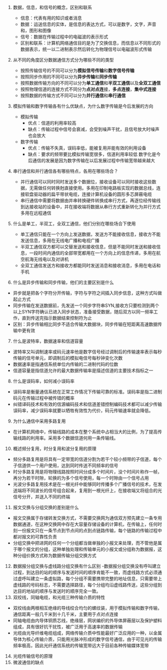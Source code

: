 1. 数据，信息，和信号的概念，区别和联系
    - 信息：代表有用的知识或者消息
    - 数据：运送信息的实体，是信息的表达方式，可以是数字，文字，声音和，图形和图像
    - 信号：数据在传输过程中的电磁波的表示形式
    - 区别和联系：计算机网络通信目的是为了交换信息，而信息以不同形式的数据表示，统一以二进制表示然后转化为物理信号以电磁波形式传输
    
2. 从不同的角度区分数据通信方式分为哪些不同的类型
    - 按照传输信号的不同可以分为**模拟信号传输**和**数字信号传输**
    - 按照同步作用的不同可以分为**异步传输**和**同步传输**
    - 按照数据传输方向的不同可以分为**单工通信**和**半双工通信**以及**全双工通信**
    - 按照物理信道的连接方式不同分为**点对点连**接，**多点连接**，**集中式连接**
    - 按照数据的传输方式不同可以分为**并行通信**和**串行通信**
    
3. 模拟传输和数字传输各有什么优缺点，为什么数字传输是今后发展的方向
    - 模拟传输
        - 优点：信道的利用率较高
        - 缺点：传输过程中信号会衰减，会受到噪声干扰，且信号放大时噪声也会放大
    - 数字传输
        - 优点：传输不失真，误码率低，能被复用并能有效的利用设备
        - 缺点：要求的频带要比模拟传输宽很多，信道利用率较低
    数字化是今后通信的发展是因为数字传输在以后发展过程中传输宽带越来越大
4. 串行通信和并行通信各有哪些特点，各用在哪些场合？
    - 并行通信可以同时同时发送多个数据位，接收设备可以同时接收这些数据，无需做任何转换尅直接使用。多用在印制电路板实现的数据总线，连接软盘驱动器的扁平带状电缆，连接计算机设备的圆形多芯屏蔽电缆
    - 串行通信中需要将数据由并串转换硬件转换成串行方式，再逐位经传输线到达接收站的设备中，并在接收端将数据从串行方式重新转化为并行方式多用在远程通信
5.  什么是单工，半双工，全双工通信，他们分别在哪些场合下使用
    - 单工通信只能在一个方向上发送数据，发送方不能接收信息，接收方不能发送信息，多用在无线电广播和电视广播
    - 半双工通信双方都可以交替发送和接收信息，但是不能同时发送和接收信息，一段时间内通信的全部带宽都用在一个方向上的信息传递，多用在航空航海无线电以及对讲机
    - 全双工通信发送方和接收方都能同时发送消息和接收消息，多用在电话和手机
6.  什么是异步传输和同步传输，他们的主要区别是什么
   - 异步就是把各个字符分开传输，字符与字符之间插入同步信息，这种方式叫做起止方式
   - 同步传输在发送数据前，先发送一个同步字符串SYN,接收方只要检测到两个以上SYN字符确认已进入同步状态，准备接受数据，随后双方以同一频率工作，直到传送完指示数据结束控制符为止
   - 区别：异步传输相比同步不适合传输大数据块，同步传输在短距离高速数据传输中更有效
7.  什么是波特率，数据速率和信道容量
   - 波特率又叫调制速率或码元速率他是数字信号经过调制后的传输速率表示每秒传输的信号单元，即调制后的模拟电信号每秒钟变化次数
   - 数据速率是指通信系统单位内传输的二进制代码的位数
   - 信道容量是指信道允许的最大数据传输率是描述信道的主要技术指标之一
8.  什么是误码率，如何减小误码率
   - 误码率是衡量通信系统在正常工作情况下传输可靠的标准。误码率是指二进制码元在传输过程中被传错的概率
   - 纠错译码技术和有效的信源编码技术和信道差错控制编码技术都可以减少传输误码率，减少误码率就要以牺牲有效性为代价，码元传输速率就会降低。
9.  为什么通信中采用多路复用
   - 在计算机网络中，传输线路的成本在整个系统中占相当大的比例，为了提高传输线路的利用率。采用多个数据信道何用一条传输线。
10.  概述频分复用，时分复用和波分复用的原理
   - 频分多路复用是将具有一定带宽的信道分割为若干个较小频带的子信道，每个子信道供一个用户使用，达到同时传送不同频率的信号
   - 时分多路复用是将物理线路按照时间分成多个时间片，没个时间片称作一帧，再分为若干时隙，轮换的为多个信号使用，每一个时隙由一个信号占用
   - 光波分多路复用技术是在一根光纤中能够同时传播多个广播信号的技术，在发送端将不同波长的信号组合起来，复用到一根光纤上，在接收端又将组合的光信号分开，并送入不同的终端
11.  报文交换与分组交换的差别是什么
   - 报文交换属于存储转发交换方式，不需要交换网为通信双方预先建立一条专用数据通道，在这种交换网中存在大容量存储设备的计算机，在传输上，任何时刻一份报文只在一条节点到节点间的点到点链路传输，每个链路的传输过程中都对报文的可靠性负责
   - 分组交换中把进网的任何一个分组都当做单独的小报文来处理，而不管他是属于哪个报文的分组，这种单独处理和传输单元的小报文或分组称为数据报，这种分组价换方式称为数据传输分组交换方式
12.  数据报分组交换与虚线路分组交换有什么区别
   -数据报分组交换没有呼叫建立过程，到达目的站的顺序与发送时间的顺序肯能不一致，而虚线路方式必须通过虚呼叫建立一条虚拟路，每个分组不需要携带完整的地址信息，只需要带上虚线路的号码标志，不需要选择路径，每个分组均沿虚线路传送，这些分组到达目的地站的顺序与发送时的顺序完全一致。
13.  双绞线，同轴电缆，和光缆三种传输介质的特性
  - 双绞线由两根相互绝缘的导线绞合均匀的螺纹装，用于模拟传输和数字传输，通信距离一般几千米到十几千米，主要用于点对点连接 
  - 同轴电缆由内导体铜质芯线，绝缘层，网状编织的外导体屏蔽层以及保护塑料组成，具有很好抗干扰性，被广泛用于高速率的数据传输
  - 光缆由光导纤维电缆组成，网络传输介质中性能最好广泛应用的一种，以金属导体为核心传输介质，只能用光脉冲形成的数字信号通信，由于可见光的传输频率极高，因此光纤通信系统的传输宽带远大于目前各种传输媒体宽带
14. 光缆传输信号的原理
15. 微波通信的缺点